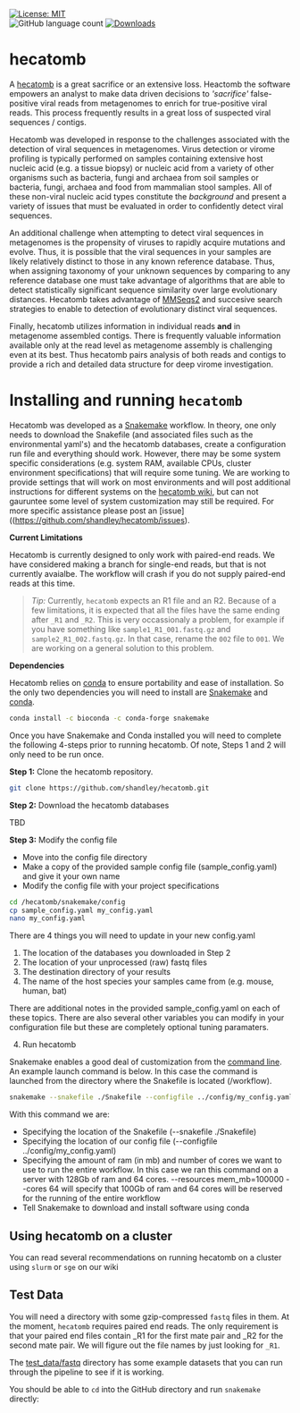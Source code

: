 [![License: MIT](https://img.shields.io/badge/License-MIT-yellow.svg)](https://opensource.org/licenses/MIT)                                                            
![GitHub language count](https://img.shields.io/github/languages/count/shandley/hecatomb)
[![Downloads](https://img.shields.io/github/downloads/shandley/hecatomb/total?style=flat-square)](https://github.com/shandley/hecatomb/releases)


# hecatomb

A [hecatomb](https://en.wiktionary.org/wiki/hecatomb) is a great sacrifice or an extensive loss. Heactomb the software empowers an analyst to make data driven decisions to *'sacrifice'* false-positive viral reads from metagenomes to enrich for true-positive viral reads. This process frequently results in a great loss of suspected viral sequences / contigs.

Hecatomb was developed in response to the challenges associated with the detection of viral sequences in metagenomes. Virus detection or virome profiling is typically performed on samples containing extensive host nucleic acid (e.g. a tissue biopsy) or nucleic acid from a variety of other organisms such as bacteria, fungi and archaea from soil samples or bacteria, fungi, archaea and food from mammalian stool samples. All of these non-viral nucleic acid types constitute the *background* and present a variety of issues that must be evaluated in order to confidently detect viral sequences.

An additional challenge when attempting to detect viral sequences in metagenomes is the propensity of viruses to rapidly acquire mutations and evolve. Thus, it is possible that the viral sequences in your samples are likely relatively distinct to those in any known reference database. Thus, when assigning taxonomy of your unknown sequences by comparing to any reference database one must take advantage of algorithms that are able to detect statistically significant sequence similarity over large evolutionary distances. Hecatomb takes advantage of [MMSeqs2](https://github.com/soedinglab/MMseqs2) and succesive search strategies to enable to detection of evolutionary distinct viral sequences.

Finally, hecatomb utilizes information in individual reads **and** in metagenome assembled contigs. There is frequently valuable information available only at the read level as metagenome assembly is challenging even at its best. Thus hecatomb pairs analysis of both reads and contigs to provide a rich and detailed data structure for deep virome investigation.

# Installing and running `hecatomb`

Hecatomb was developed as a [Snakemake](https://snakemake.readthedocs.io/en/stable/#) workflow. In theory, one only needs to download the Snakefile (and associated files such as the environmental yaml's) and the hecatomb databases, create a configuration run file and everything should work. However, there may be some system specific considerations (e.g. system RAM, available CPUs, cluster environment specifications) that will require some tuning. We are working to provide settings that will work on most environments and will post additional instructions for different systems on the [hecatomb wiki](https://github.com/shandley/hecatomb/wiki), but can not gauruntee some level of system customization may still be required. For more specific assistance please post an [issue]((https://github.com/shandley/hecatomb/issues).

**Current Limitations**

Hecatomb is currently designed to only work with paired-end reads. We have considered making a branch for single-end reads, but that is not currently avaialbe. The workflow will crash if you do not supply paired-end reads at this time.

> _Tip:_ Currently, `hecatomb` expects an R1 file and an R2. Because of a few limitations, it is expected that all the files have the same ending after `_R1` and `_R2`. This is very occassionaly a problem, for example if you have something like `sample1_R1_001.fastq.gz` and `sample2_R1_002.fastq.gz`. In that case, rename the `002` file to `001`. We are working on a general solution to this problem.

**Dependencies**

Hecatomb relies on [conda](https://docs.conda.io/en/latest/) to ensure portability and ease of installation. So the only two dependencies you will need to install are [Snakemake](https://snakemake.readthedocs.io/en/stable/#) and [conda](https://docs.conda.io/en/latest/).

```bash
conda install -c bioconda -c conda-forge snakemake
```

Once you have Snakemake and Conda installed you will need to complete the following 4-steps prior to running hecatomb. Of note, Steps 1 and 2 will only need to be run once.

**Step 1:** Clone the hecatomb repository.

```bash
git clone https://github.com/shandley/hecatomb.git
```

**Step 2:** Download the hecatomb databases

TBD

**Step 3:** Modify the config file

- Move into the config file directory
- Make a copy of the provided sample config file (sample_config.yaml) and give it your own name
- Modify the config file with your project specifications

```bash
cd /hecatomb/snakemake/config
cp sample_config.yaml my_config.yaml
nano my_config.yaml
```

There are 4 things you will need to update in your new config.yaml

1. The location of the databases you downloaded in Step 2
2. The location of your unprocessed (raw) fastq files
3. The destination directory of your results
4. The name of the host species your samples came from (e.g. mouse, human, bat)

There are additional notes in the provided sample_config.yaml on each of these topics. There are also several other variables you can modify in your configuration file but these are completely optional tuning paramaters.

4) Run hecatomb

Snakemake enables a good deal of customization from the [command line](https://snakemake.readthedocs.io/en/stable/executing/cli.html). An example launch command is below. In this case the command is launched from the directory where the Snakefile is located (/workflow).

```bash
snakemake --snakefile ./Snakefile --configfile ../config/my_config.yaml --resources mem_mb=100000 --cores 64 --use-conda
```

With this command we are:

- Specifying the location of the Snakefile (--snakefile ./Snakefile)
- Specifying the location of our config file (--configfile ../config/my_config.yaml)
- Specifying the amount of ram (in mb) and number of cores we want to use to run the entire workflow. In this case we ran this command on a server with 128Gb of ram and 64 cores. --resources mem_mb=100000 --cores 64 will specify that 100Gb of ram and 64 cores will be reserved for the running of the entire workflow
- Tell Snakemake to download and install software using conda

## Using hecatomb on a cluster

You can read several recommendations on running hecatomb on a cluster using `slurm` or `sge` on our wiki

## Test Data

You will need a directory with some gzip-compressed `fastq` files in them. At the moment, `hecatomb` requires paired end reads. The only requirement is that your paired end files contain \_R1 for the first mate pair and \_R2 for the second mate pair. We will figure out the file names by just looking for `_R1`. 

The [test_data/fastq](../test_data/fastq) directory has some example datasets that you can run through the pipeline to see if it is working.

You should be able to `cd` into the GitHub directory and run `snakemake` directly:



